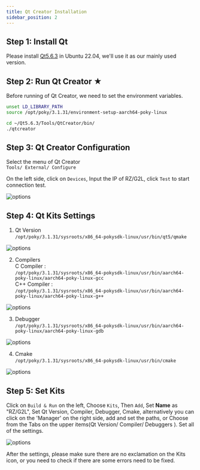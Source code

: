 ```yaml
---
title: Qt Creator Installation
sidebar_position: 2
---
```


## Step 1: Install Qt
Please install [Qt5.6.3](https://download.qt.io/new_archive/qt/5.6/5.6.3/qt-opensource-linux-x64-5.6.3.run) in Ubuntu 22.04, we'll use it as our mainly used version.

## Step 2: Run Qt Creator ★
Before running of Qt Creator, we need to set the environment variables.

```bash title="Open a terminal window, input the commands,"
unset LD_LIBRARY_PATH
source /opt/poky/3.1.31/environment-setup-aarch64-poky-linux
```

```bash title="Run Qtcreator ( Qt5.6.3 )"
cd ~/Qt5.6.3/Tools/QtCreator/bin/
./qtcreator
```

## Step 3: Qt Creator Configuration
Select the menu of Qt Creator  
`Tools/ External/ Configure`

On the left side, click on `Devices`, Input the IP of RZ/G2L, click `Test` to start connection test.

![options](/img/4-2.png)

## Step 4: Qt Kits Settings
1. Qt Version  
`/opt/poky/3.1.31/sysroots/x86_64-pokysdk-linux/usr/bin/qt5/qmake`

![options](/img/4-4.png)

2. Compilers  
C Compiler :   
`/opt/poky/3.1.31/sysroots/x86_64-pokysdk-linux/usr/bin/aarch64-poky-linux/aarch64-poky-linux-gcc`  
C++ Compiler :  
`/opt/poky/3.1.31/sysroots/x86_64-pokysdk-linux/usr/bin/aarch64-poky-linux/aarch64-poky-linux-g++`

![options](/img/4-5.png)

3. Debugger  
`/opt/poky/3.1.31/sysroots/x86_64-pokysdk-linux/usr/bin/aarch64-poky-linux/aarch64-poky-linux-gdb`

![options](/img/4-6.png)

4. Cmake  
`/opt/poky/3.1.31/sysroots/x86_64-pokysdk-linux/usr/bin/cmake`

![options](/img/4-7.png)

## Step 5: Set Kits
Click on `Build & Run` on the left, Choose `Kits`, Then `Add`, Set **Name** as "RZ/G2L", Set Qt Version, Compiler, Debugger, Cmake, alternatively you can click on the 'Manager' on the right side, add and set the paths, or Choose from the Tabs on the upper items(Qt Version/ Compiler/ Debuggers ). Set all of the settings.

![options](/img/4-3.png)

After the settings, please make sure there are no exclamation on the Kits icon, or you need to check if there are some errors need to be fixed.